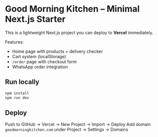 # Good Morning Kitchen – Minimal Next.js Starter

This is a lightweight Next.js project you can deploy to **Vercel** immediately.

Features:
- Home page with products + delivery checker
- Cart system (localStorage)
- `/order` page with checkout form
- WhatsApp order integration

## Run locally
```bash
npm install
npm run dev
```

## Deploy
Push to GitHub → Vercel → New Project → Import → Deploy
Add domain `goodmorningkitchen.com` under Project → Settings → Domains

